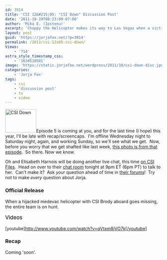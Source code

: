 ```yaml
---
id: 3914
title: 'CSI 12&#215;05: "CSI Down" Discussion Post'
date: '2011-10-19T08:23:09-07:00'
author: 'Mika E. (Ipstenu)'
excerpt: 'Choppy the Helicopter makes its way to Las Vegas when a victim turns out to be a suspect on tonight''s CSI.'
layout: post
guid: 'https://jorjafox.net/?p=3914'
permalink: /2011/csi-12x05-csi-down/
Views:
    - '714'
astra_style_timestamp_css:
    - '1634510581'
image: 'https://static.jorjafox.net/wordpress/2011/10/csi-down-disc.jpg'
categories:
    - 'Jorja Fox'
tags:
    - csi
    - 'discussion post'
    - tv
    - video
---
```


<img class="alignleft size-thumbnail wp-image-3917" title="CSI Down" src="//static.jorjafox.net/wordpress/2011/10/csi-down-disc-210x140.jpg" alt="CSI Down" width="100" height="75" />Episode 5 is coming at you, and for the last time (I hope) this year, I'll be late with recap/screencaps.  I'm offline Wednesday night to Saturday night, again, and working Sunday, so we'll see what we get.  Now, before you worry that we get shafted like last week, <a href="https://jorjafox.net/2011/george-jorja-and-ted-on-set/">this photo is from that episode</a>.  So there. Now we know.

Oh and Elisabeth Harnois will be doing another live chat, this time <a href="http://www.csifiles.com/content/2011/10/elisabeth-harnois-to-participate-in-live-csi-files-chat/">on CSI Files</a>.  Head on over to their <a href="http://www.csifiles.com/content/csi-files-chat/">chat room</a> tonight at 9pm ET (6pm PT) to talk to her.  Can't make it?  Ask your question ahead of time in <a href="http://talk.csifiles.com/showthread.php?t=63430">their forums</a>!  Try not to make <em>every</em> question about Jorja.
<h3>Official Release</h3>
When a hijacked medevac helicopter with CSI Brody aboard goes missing, the entire team is on hunt.

<span class="Apple-style-span" style="color: #000000; font-size: 17px; line-height: 25px;">Videos</span>

[youtube]http://www.youtube.com/watch?v=qVtxm8jVO7k[/youtube]
<h3>Recap</h3>
Coming 'soon'.
